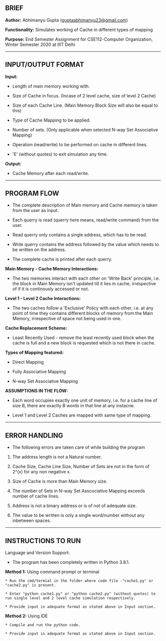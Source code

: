 
## BRIEF ##

**Author:** Abhimanyu Gupta (guptaabhimanyu23@gmail.com)

**Functionality:** Simulates working of Cache in different types of mapping

**Purpose:** End Semester Assignment for CSE112-Computer Organization, Winter Semester 2020 at IIIT Delhi

- - - -

## INPUT/OUTPUT FORMAT ##

**Input:**

* Length of main memory working with.

* Size of Cache in focus. (Incase of 2 level cache, size of level 2 Cache)

* Size of each Cache Line. (Main Memory Block Size will also be equal to this)

* Type of Cache Mapping to be applied.

* Number of sets. (Only applicable when selected N-way Set Associative Mapping) 

* Operation (read/write) to be performed on cache in different lines.

* 'E' (without quotes) to exit simulation any time.


**Output:**

* Cache Memory after each read/write.

- - - -

## PROGRAM FLOW ##

* The complete description of Main memory and Cache memory is taken from the user as input.

* Each querry is read (querry here means, read/write command) from the user.

* Read querry only contains a single address, which has to be read.

* Write querry contains the address followed by the value which needs to be written on the address.

* The complete cache is printed after each querry.


**Main Memory - Cache Memory Interactions:**

* The two memories interact with each other on 'Write Back' principle, i.e. the block in Main Memory isn't updated till it lies in cache, irrespective of  if it is continously accessed or not.


**Level 1 - Level 2 Cache Interactions:**

* The two caches follow a 'Exclusive' Policy with each other, i.e. at any point of time they contains different blocks of memory from the Main Memory, irrespective of  space not being used in one. 


**Cache Replacement Scheme:**

* Least Recently Used - remove the least recently used block when the cache is full and a new block is requested which is not there in cache.


**Types of Mapping featured:**

* Direct Mapping

* Fully Associative Mapping

* N-way Set Associative Mapping


**ASSUMPTIONS IN THE FLOW:**

* Each word occupies exactly one unit of memory, i.e. for a cache line of size B, there are exactly B words in that line at any instacne.

* Level 1 and Level 2 Caches are mapped with same type of mapping.

- - - -

## ERROR HANDLING ##

* The following errors are taken care of while building the program

1) The address length is not a Natural number.

2) Cache Size, Cache Line Size, Number of Sets are not in the form of 2^(x) for any non negative x.

3) Size of Cache is more than Main Memory size.

4) The number of Sets in N-way Set Asscociative Mapping exceeds number of cache lines.

5) Address is not a binary address or is of  not of  adequate size.

6) The value to be written is only a single word/number without any inbetween spaces.

- - - -

## INSTRUCTIONS TO RUN ##

Language and Version Support:

* The program has been completely written in Python 3.8.1.

**Method 1:**    Using command prompt or terminal
	
	* Run the cmd/termial in the folder where code file -"cache1.py" or "cache2.py" is present.
	
	* Enter "python cache1.py" or "python cache2.py" (without quotes) to run single level and 2 level cache simulation respectively.
	
	* Provide input in adequate format as stated above in Input section.


**Method 2:**    Using IDE

	* Compile and run the python code.
	
	* Provide input in adequate format as stated above in Input section.

